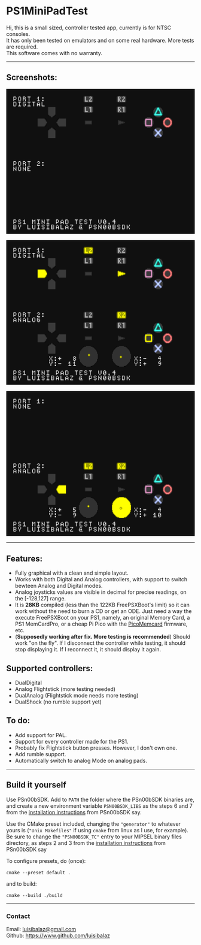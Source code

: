 # PS1MiniPadTest

Hi, this is a small sized, controller tested app, currently is for NTSC consoles.  
It has only been tested on emulators and on some real hardware. More tests are required.  
This software comes with no warranty.

---

## Screenshots:

![Screenshot 1: Only digital pad in port 1](/screenshots/ss1.png)

![Screenshot 2: Digital in port 1, analog in port 2](/screenshots/ss2.png)

![Screenshot 3: Only analog in port 2](/screenshots/ss3.png)

---

## Features:
* Fully graphical with a clean and simple layout.
* Works with both Digital and Analog controllers, with support to switch bewteen Analog and Digital modes.
* Analog joysticks values are visible in decimal for precise readings, on the [-128,127] range.
* It is **28KB** compiled (less than the 122KB FreePSXBoot's limit) so it can work without the need to burn a CD or get an ODE. Just need a way the execute FreePSXBoot on your PS1, namely, an original Memory Card, a PS1 MemCardPro, or a cheap Pi Pico with the [PicoMemcard](https://github.com/dangiu/PicoMemcard) firmware, etc.
* (**Supposedly working after fix. More testing is recommended**) Should work "on the fly". If I disconnect the controller while testing, it should stop displaying it. If I reconnect it, it should display it again.

## Supported controllers:
* DualDigital
* Analog Flightstick (more testing needed)
* DualAnalog (Flightstick mode needs more testing)
* DualShock (no rumble support yet)

## To do:
* Add support for PAL.
* Support for every controller made for the PS1.
* Probably fix Flightstick button presses. However, I don't own one.
* Add rumble support.
* Automatically switch to analog Mode on analog pads.

---

## Build it yourself

Use PSn00bSDK. Add to ``PATH`` the folder where the PSn00bSDK binaries are, and create a new environment variable ``PSN00BSDK_LIBS`` as the steps 6 and 7 from the [installation instructions](https://github.com/Lameguy64/PSn00bSDK/blob/master/doc/installation.md) from PSn00bSDK say.

Use the CMake preset included, changing the ``"generator"`` to whatever yours is (``"Unix Makefiles"`` if using ``cmake`` from linux as I use, for example). Be sure to change the ``"PSN00BSDK_TC"`` entry to your MIPSEL binary files directory, as steps 2 and 3 from the [installation instructions](https://github.com/Lameguy64/PSn00bSDK/blob/master/doc/installation.md) from PSn00bSDK say

To configure presets, do (once):
```
cmake --preset default .
```
and to build:
```
cmake --build ./build
```

---

### Contact

Email: <luisibalaz@gmail.com>  
Github: <https://www.github.com/luisibalaz>